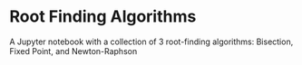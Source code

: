 # Root Finding Algorithms

A Jupyter notebook with a collection of 3 root-finding algorithms: Bisection, Fixed Point, and Newton-Raphson
